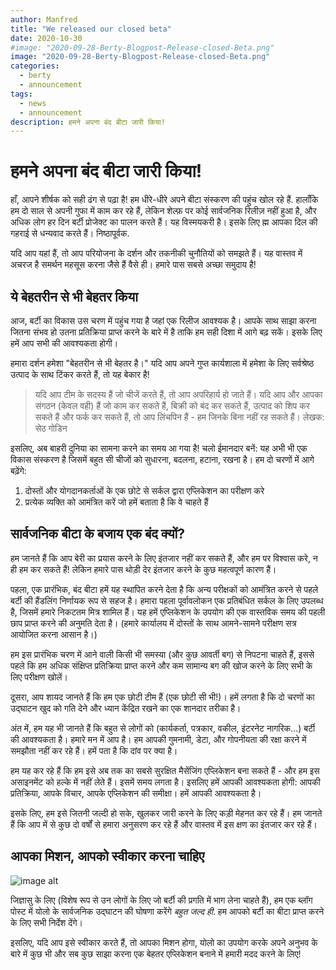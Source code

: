 ```yaml
---
author: Manfred
title: "We released our closed beta"
date: 2020-10-30
#image: "2020-09-28-Berty-Blogpost-Release-closed-Beta.png"
image: "2020-09-28-Berty-Blogpost-Release-closed-Beta.png"
categories:
  - berty
  - announcement
tags:
  - news
  - announcement
description: हमने अपना बंद बीटा जारी किया!
---
```


# हमने अपना बंद बीटा जारी किया!

हाँ, आपने शीर्षक को सही ढंग से पढ़ा है! हम धीरे-धीरे अपने बीटा संस्करण की पहुंच खोल रहे हैं. हालाँकि हम दो साल से अपनी गुफा में काम कर रहे हैं, लेकिन शेल्फ़ पर कोई सार्वजनिक रिलीज़ नहीं हुआ है, और अधिक लोग हर दिन बर्टी प्रोजेक्ट का पालन करते हैं। यह विस्मयकरी है। इसके लिए ह्म आपका दिल की गहराई से धन्यवाद करते हैं। निष्ठापूर्वक.

यदि आप यहां हैं, तो आप परियोजना के दर्शन और तकनीकी चुनौतियों को समझते हैं। यह वास्तव में अचरज है समर्थन महसूस करना जैसे हैं वैसे ही। हमारे पास सबसे अच्छा समुदाय है!

## ये बेहतरीन से भी बेहतर किया

आज, बर्टी का विकास उस चरण में पहुंच गया है जहां एक रिलीज आवश्यक है। आपके साथ साझा करना जितना संभव हो उतना प्रतिक्रिया प्राप्त करने के बारे में है ताकि हम सही दिशा में आगे बढ़ सकें। इसके लिए हमें आप सभी की आवश्यकता होगी।

हमारा दर्शन हमेशा "बेहतरीन से भी बेहतर है।" यदि आप अपने गुप्त कार्यशाला में हमेशा के लिए सर्वश्रेष्ठ उत्पाद के साथ टिंकर करते हैं, तो यह बेकार है!

> यदि आप टीम के सदस्य हैं जो चीजें करते हैं, तो आप अपरिहार्य हो जाते हैं। यदि आप और आपका संगठन (केवल वही) हैं जो काम कर सकते हैं, बिक्री को बंद कर सकते हैं, उत्पाद को शिप कर सकते हैं और फर्क कर सकते हैं, तो आप लिंचपिन हैं - हम जिनके बिना नहीं रह सकते हैं। लेखक: सेठ गोडिन

इसलिए, अब बाहरी दुनिया का सामना करने का समय आ गया है! चलो ईमानदार बनें: यह अभी भी एक विकास संस्करण है जिसमें बहुत सी चीजों को सुधारना, बदलना, हटाना, रखना है। हम दो चरणों में आगे बढ़ेंगे:

1. दोस्तों और योगदानकर्ताओं के एक छोटे से सर्कल द्वारा एप्लिकेशन का परीक्षण करे
2. प्रत्येक व्यक्ति को आमंत्रित करें जो हमें बताता है कि वे चाहते हैं

## सार्वजनिक बीटा के बजाय एक बंद क्यों?

हम जानते हैं कि आप बेरी का प्रयास करने के लिए इंतजार नहीं कर सकते हैं, और हम पर विश्वास करे, न ही हम कर सकते हैं! लेकिन हमारे पास थोड़ी देर इंतजार करने के कुछ महत्वपूर्ण कारण हैं।

पहला, एक प्रारंभिक, बंद बीटा हमें यह स्थापित करने देता है कि अन्य परीक्षकों को आमंत्रित करने से पहले बर्टी की हैंडलिंग निर्णायक रूप से सहज है। हमारा पहला पूर्वावलोकन एक प्रतिबंधित सर्कल के लिए उपलब्ध है, जिसमें हमारे निकटतम मित्र शामिल हैं। यह हमें एप्लिकेशन के उपयोग की एक वास्तविक समय की पहली छाप प्राप्त करने की अनुमति देता है। (हमारे कार्यालय में दोस्तों के साथ आमने-सामने परीक्षण सत्र आयोजित करना आसान है।)

हम इस प्रारंभिक चरण में आने वाली किसी भी समस्या (और कुछ आवर्ती बग) से निपटना चाहते हैं, इससे पहले कि हम अधिक संक्षिप्त प्रतिक्रिया प्राप्त करने और कम सामान्य बग की खोज करने के लिए सभी के लिए परीक्षण खोलें।

दूसरा, आप शायद जानते हैं कि हम एक छोटी टीम हैं (एक छोटी सी भी!)। हमें लगता है कि दो चरणों का उद्घाटन खुद को गति देने और ध्यान केंद्रित रखने का एक शानदार तरीका है।

अंत में, हम यह भी जानते हैं कि बहुत से लोगों को (कार्यकर्ता, पत्रकार, वकील, इंटरनेट नागरिक...) बर्टी की आवश्यकता है। हमारे मन में आप है। हम आपकी गुमनामी, डेटा, और गोपनीयता की रक्षा करने में समझौता नहीं कर रहे हैं। हमें पता है कि दांव पर क्या है।

हम यह कर रहे हैं कि हम इसे अब तक का सबसे सुरक्षित मैसेंजिंग एप्लिकेशन बना सकते हैं - और हम इस असाइनमेंट को हल्के में नहीं लेते हैं। इसमें समय लगता है। इसलिए हमें आपकी आवश्यकता होगी: आपकी प्रतिक्रिया, आपके विचार, आपके एप्लिकेशन की समीक्षा। हमें आपकी आवश्यकता है।

इसके लिए, हम इसे जितनी जल्दी हो सके, खुलकर जारी करने के लिए कड़ी मेहनत कर रहे हैं। हम जानते हैं कि आप में से कुछ दो वर्षों से हमारा अनुसरण कर रहे हैं और वास्तव में इस क्षण का इंतजार कर रहे हैं।

## आपका मिशन, आपको स्वीकार करना चाहिए

![image alt](https://media.giphy.com/media/U6pXdeEVb4fEfzZg0R/giphy.gif)

जिज्ञासु के लिए (विशेष रूप से उन लोगों के लिए जो बर्टी की प्रगति में भाग लेना चाहते हैं), हम एक ब्लॉग पोस्ट में योलो के सार्वजनिक उद्घाटन की घोषणा करेंगे *बहुत जल्द ही*. हम आपको बर्टी का बीटा प्राप्त करने के लिए सभी निर्देश देंगे।

इसलिए, यदि आप इसे स्वीकार करते हैं, तो आपका मिशन होगा, योलो का उपयोग करके अपने अनुभव के बारे में कुछ भी और सब कुछ साझा करना एक बेहतर एप्लिकेशन बनाने में हमारी मदद करने के लिए!






